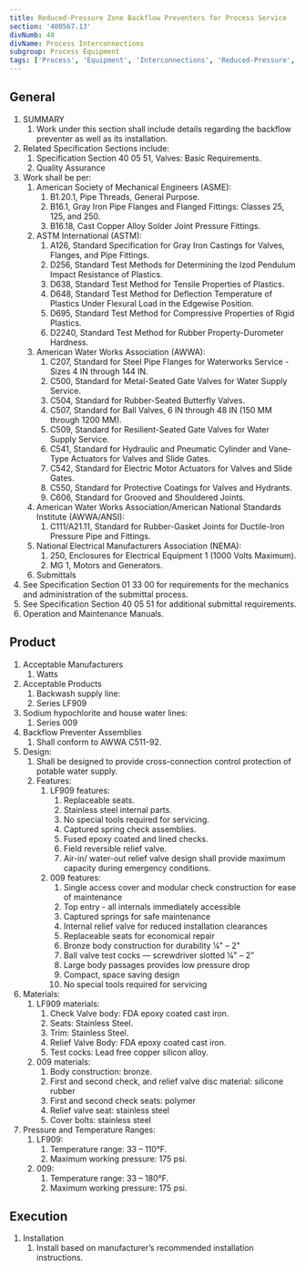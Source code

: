 ```yaml
---
title: Reduced-Pressure Zone Backflow Preventers for Process Service
section: '400567.13'
divNumb: 40
divName: Process Interconnections
subgroup: Process Equipment
tags: ['Process', 'Equipment', 'Interconnections', 'Reduced-Pressure', 'Zone', 'Backflow', 'Preventers', 'Service']
---
```


## General

1. SUMMARY
   1. Work under this section shall include details regarding the backflow preventer as well as its installation. 
2. Related Specification Sections include:
	1. Specification Section 40 05 51, Valves: Basic Requirements.
	2. Quality Assurance
3. Work shall be per:
	1. American Society of Mechanical Engineers (ASME):
		1. B1.20.1, Pipe Threads, General Purpose.
		2. B16.1, Gray Iron Pipe Flanges and Flanged Fittings: Classes 25, 125, and 250.
		3. B16.18, Cast Copper Alloy Solder Joint Pressure Fittings.
	2. ASTM International (ASTM):
		1. A126, Standard Specification for Gray Iron Castings for Valves, Flanges, and Pipe Fittings.
		2. D256, Standard Test Methods for Determining the Izod Pendulum Impact Resistance of Plastics.
		3. D638, Standard Test Method for Tensile Properties of Plastics.
		4. D648, Standard Test Method for Deflection Temperature of Plastics Under Flexural Load in the Edgewise Position.
		5. D695, Standard Test Method for Compressive Properties of Rigid Plastics.
		6. D2240, Standard Test Method for Rubber Property-Durometer Hardness.
	3. American Water Works Association (AWWA):
		1. C207, Standard for Steel Pipe Flanges for Waterworks Service - Sizes 4 IN through 144 IN.
		2. C500, Standard for Metal-Seated Gate Valves for Water Supply Service.
		3. C504, Standard for Rubber-Seated Butterfly Valves.
		4. C507, Standard for Ball Valves, 6 IN through 48 IN (150 MM through 1200 MM).
		5. C509, Standard for Resilient-Seated Gate Valves for Water Supply Service.
		6. C541, Standard for Hydraulic and Pneumatic Cylinder and Vane-Type Actuators for Valves and Slide Gates.
		7. C542, Standard for Electric Motor Actuators for Valves and Slide Gates.
		8. C550, Standard for Protective Coatings for Valves and Hydrants.
		9. C606, Standard for Grooved and Shouldered Joints.
	4. American Water Works Association/American National Standards Institute (AWWA/ANSI):
		1. C111/A21.11, Standard for Rubber-Gasket Joints for Ductile-Iron Pressure Pipe and Fittings.
	5. National Electrical Manufacturers Association (NEMA): 
		1. 250, Enclosures for Electrical Equipment 1 (1000 Volts Maximum).
		2. MG 1, Motors and Generators.
	6. Submittals
4. See Specification Section 01 33 00 for requirements for the mechanics and administration of the submittal process.
5. See Specification Section 40 05 51 for additional submittal requirements.
6. Operation and Maintenance Manuals.
## Product
1. Acceptable Manufacturers
   1. Watts
2. Acceptable Products
   1. Backwash supply line:
	1. Series LF909
2. Sodium hypochlorite and house water lines:
	1. Series 009
3. Backflow Preventer Assemblies
   1. Shall conform to AWWA C511-92.
2. Design:
	1. Shall be designed to provide cross-connection control protection of potable water supply. 
	2. Features:
		1. LF909 features:
			1. Replaceable seats.
			2. Stainless steel internal parts.
			3. No special tools required for servicing.
			4. Captured spring check assemblies.
			5. Fused epoxy coated and lined checks.
			6. Field reversible relief valve.
			7. Air-in/ water-out relief valve design shall provide maximum capacity during emergency conditions.
		2. 009 features:
			1. Single access cover and modular check construction for ease of maintenance
			2. Top entry - all internals immediately accessible
			3. Captured springs for safe maintenance
			4. Internal relief valve for reduced installation clearances
			5. Replaceable seats for economical repair
			6. Bronze body construction for durability 1⁄4" – 2"
			7. Ball valve test cocks — screwdriver slotted 1⁄4" – 2"
			8. Large body passages provides low pressure drop
			9. Compact, space saving design
			10. No special tools required for servicing
3. Materials:
	1. LF909 materials:
		1. Check Valve body: FDA epoxy coated cast iron.
		2. Seats: Stainless Steel.
		3. Trim: Stainless Steel.
		4. Relief Valve Body: FDA epoxy coated cast iron.
		5. Test cocks: Lead free copper silicon alloy.
	2. 009 materials:
		1. Body construction: bronze.
		2. First and second check, and relief valve disc material: silicone rubber
		3. First and second check seats: polymer
		4. Relief valve seat: stainless steel
		5. Cover bolts: stainless steel
4. Pressure and Temperature Ranges:
	1. LF909:
		1. Temperature range: 33 – 110°F. 
		2. Maximum working pressure: 175 psi.
	2. 009:
		1. Temperature range: 33 – 180°F. 
		2. Maximum working pressure: 175 psi.


## Execution

1. Installation
   1. Install based on manufacturer’s recommended installation instructions. 

